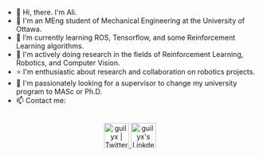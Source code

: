 <!---
- 👋 Hi, I’m Ali Karimzade and my id is: [@ake1999](https://github.com/ake1999)
- 💞️ I’m interested in Robotics, Reinforcement Learning, and Computer Vision.
- 🌱 I’m currently studing the MEng in Mechanical Engineering at University of Ottowa.
- 👀 I’m looking forward to change my MEng program to the MASc to collaborate on robotics projects.
- 📫 [akari103@uottawa.ca](mailto:akari103@uottawa.ca)
--->
- 👋 Hi, there. I'm Ali.
- :school: I'm an MEng student of Mechanical Engineering at the University of Ottawa.
- 🌱 I’m currently learning ROS, Tensorflow, and some Reinforcement Learning algorithms.
- 💞️ I'm actively doing research in the fields of Reinforcement Learning, Robotics, and Computer Vision.
- :star: I'm enthusiastic about research and collaboration on robotics projects.
- 👀 I'm passionately looking for a supervisor to change my university program to MASc or Ph.D.
- 📫 Contact me:
<p align="center">
<br/>
<a href="mailto:akari103@uottawa.ca">
  <img alt="guilyx | Twitter" width="50px" src="https://cdn-icons-png.flaticon.com/128/1161/1161735.png"/>
</a>
<a href="https://www.linkedin.com/in/ali-karimzade/">
  <img alt="guilyx's LinkdeIN" width="50px" src="https://cdn-icons-png.flaticon.com/128/408/408703.png" />
</a>
<br>
</p>
<!---
- [akari103@uottawa.ca](mailto:akari103@uottawa.ca)

ake1999/ake1999 is a ✨ special ✨ repository because its `README.md` (this file) appears on your GitHub profile.
You can click the Preview link to take a look at your changes.
--->

